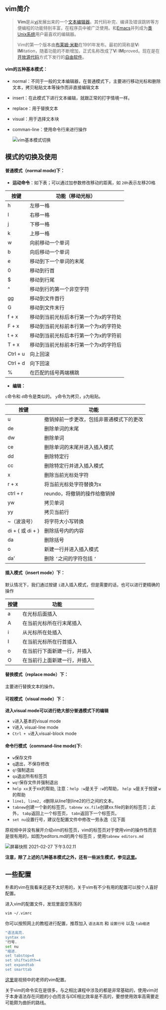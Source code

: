 ## vim简介

> **Vim**是从[vi](https://zh.wikipedia.org/wiki/Vi)发展出来的一个[文本编辑器](https://zh.wikipedia.org/wiki/文本编辑器)。其代码补完、编译及错误跳转等方便编程的功能特别丰富，在程序员中被广泛使用。和[Emacs](https://zh.wikipedia.org/wiki/Emacs)并列成为[类Unix系统](https://zh.wikipedia.org/wiki/类Unix系统)用户最喜欢的编辑器。
>
> Vim的第一个版本由[布莱姆·米勒](https://zh.wikipedia.org/wiki/布萊姆·米勒)在1991年发布。最初的简称是**V**i **IM**itation，随着功能的不断增加，正式名称改成了**V**i **IM**proved。现在是在[开放源代码](https://zh.wikipedia.org/wiki/开放源代码)方式下发行的[自由软件](https://zh.wikipedia.org/wiki/自由软件)。

#### **vim的五种基本模式：**

- normal：不同于一般的文本编辑器，在普通模式下，主要进行移动光标和删除文本，拷贝粘贴文本等操作而非直接编辑文本

- insert：在此模式下进行文本编辑，就跟正常的打字情境一样。

- replace：用于替换文本

- visual：用于选择文本块

- comman-line：使用命令行来进行操作

  ![vim基本模式切换](https://github.com/coderhare/missing-semester-2020exersices/blob/main/images/vim基本模式切换.jpeg)

## 模式的切换及使用

#### **普通模式（normal mode)下：**

- **运动命令**：如下表；可以通过加参数修改移动的距离，如 `20h`表示左移20格

| 按键     | 功能（移动光标）                      |
| -------- | ------------------------------------- |
| h        | 左移一格                              |
| l        | 右移一格                              |
| j        | 下移一格                              |
| k        | 上移一格                              |
| w        | 向前移动一个单词                      |
| b        | 向后移动一个单词                      |
| e        | 移动到下一个单词的末尾                |
| 0        | 移动到行首                            |
| $        | 移动到行尾                            |
| ^        | 移动到行的第一个非空字符              |
| gg       | 移动到文件首行                        |
| G        | 移动到文件末行                        |
| f + x    | 移动到当前光标后本行第一个为x的字符处 |
| F + x    | 移动到当前光标前本行第一个为x的字符处 |
| t + x    | 移动到当前光标后本行第一个为x的字符前 |
| T + x    | 移动到当前光标前本行第一个为x的字符后 |
| Ctrl + u | 向上回滚                              |
| Ctrl + d | 向下回滚                              |
| %        | 在匹配的括号两端横跳                  |

- **编辑：**

`c`命令和 `d`命令是类似的。 `y`命令为拷贝，`p`为粘贴。

| **按键**         | 功能                                     |
| ---------------- | ---------------------------------------- |
| u                | 撤销掉前一步更改，包括非普通模式下的更改 |
| de               | 删除单词的末尾                           |
| dw               | 删除单词                                 |
| ce               | 删除单词的末尾并进入插入模式             |
| dd               | 删除特定行                               |
| cc               | 删除特定行并进入插入模式                 |
| x                | 删除当前光标处字符                       |
| r + x            | 将当前光标处字符替换为x                  |
| ctrl + r         | reundo，将撤销的操作给撤销掉             |
| yw               | 拷贝单词                                 |
| yy               | 拷贝当前行                               |
| ~（波浪号）      | 将字符大小写转换                         |
| di + { 或 di + } | 删除括号内的内容                         |
| da               | 删除括号                                 |
| o                | 新建一行并进入插入模式                   |
| da'              | 删除 `’`之间的字符包括 `‘`               |



#### **插入模式（insert mode）下：**

默认情况下，我们通过按键 `i`进入插入模式，但是需要的话，也可以进行更精确的操作

| 按键 | 功能                         |
| ---- | ---------------------------- |
| a    | 在光标后面插入               |
| A    | 在当前光标所在行末尾插入     |
| i    | 从光标所在处插入             |
| I    | 在当前光标所在行首插入       |
| o    | 在当前行下面新建一行，并插入 |
| O    | 在当前行上面新建一行，并插入 |

#### 替换模式（replace mode）下：

主要进行替换文本的操作。



#### 可视模式（visual mode）下：

**进入visual mode可以进行绝大部分普通模式下的编辑**

- `v`进入基本的visual mode
- `V`进入 visual-line mode
- `Ctrl + v`进入visual-block mode



#### **命令行模式（command-line mode)下:**

- `w`保存文件
- `q`退出，不保存修改
- `q!`强制退出
- `qa`退出所有标签页
- `wq!`保存文件并强制退出
- `help xx`关于xx的帮助, 注意：`help :w`是关于 `:w`的帮助， `help w`是关于按键 `w`的帮助
- `line1, line2, d`删除从line1到line2的行之间的文本。
- `tabnew`创建一个新的标签页，`tabnew xx.file`创建xx.file的新的标签页；此外， `tabp`返回上一个标签页， `tabn`返回下一个标签页。
- `set nu`设置行号，建议在配置文件中修改一劳永逸（见下面

原视频中并没有展开介绍vim的标签页，vim的标签页对于使用vim的操作性而言是很有用的，如图为editors.md的两个标签页 ，使用`tabnew editors.md`

![屏幕快照 2021-02-27 下午3.02.11](https://github.com/coderhare/missing-semester-2020exersices/blob/main/images/vim%E4%BD%BF%E7%94%A8%E7%A4%BA%E4%BE%8B.png)



**注意，除了上述的几种基本模式之外，还有一些派生模式，参见[这里](https://zh.wikipedia.org/wiki/Vim)。**

## 一些配置

朴素的vim在我看来还是不太好用的，关于vim有不少有用的配置可以按个人喜好配置。

进入vim的配置文件，发现里面空荡荡的

```bash
vim ~/.vimrc
```

你可以按照网上的教程进行配置，推荐加入 `语法高亮` 和 `设置行号` 以及 `tab缩进`

```bash
"语法高亮.
syntax on
"行号.
set nu
"缩进.
set tabstop=4
set shiftwidth=4
set expandtab
set smarttab
```

[这里](https://missing.csail.mit.edu/2020/files/vimrc)是视频中的老师的vim配置。

关于vim的命令实在是很多，与之相比课程中涉及的都是非常基础的，使用vim对于本身语法存在问题的小白而言与IDE相比效率是不高的，要想使用效率高需要走可能颇为曲折的路线。
